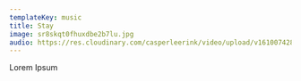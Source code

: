 ```yaml
---
templateKey: music
title: Stay
image: sr8skqt0fhuxdbe2b7lu.jpg
audio: https://res.cloudinary.com/casperleerink/video/upload/v1610074282/casper-website/stay_-_cello_and_live_electronics.mp3
---
```

Lorem Ipsum